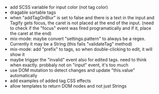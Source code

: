 - add SCSS variable for input color (not tag color)
- dragable sortable tags
- when "addTagOnBlur" is set to false and there is a text in the input and Tagify gets focus, the caret is not placed at the end of the input.
  (need to check if the "focus" event was fired programatically and if it, place the caret at the end)
- mix-mode: maybe convert "settings.pattern" to always be a regex. Currently it may be a String (this fails "validateTag" method)
- mix-mode: add "prefix" to tags, so when double-clicking to edit, it will show it
- maybe trigger the "invalid" event also for edited tags. need to think when exactly. probbaly not on "input" event, it's too much
- use DOM mutation to detect changes and update "this.value" automatically
- add examples of added tag CSS effects
- allow templates to return DOM nodes and not just Strings
